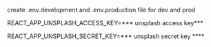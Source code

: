 create .env.development and .env.production file for dev and prod 

REACT_APP_UNSPLASH_ACCESS_KEY=*** unsplash access key***

REACT_APP_UNSPLASH_SECRET_KEY=*** unsplash secret key  ****

